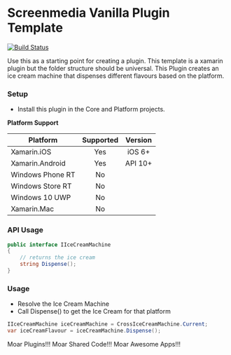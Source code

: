 # Screenmedia Vanilla Plugin Template
[![Build Status](https://www.bitrise.io/app/970a373b80069b90.svg?token=XJe4yp77fHpLsyWJ5rLMeA&branch=bitrise)](https://www.bitrise.io/app/970a373b80069b90)

Use this as a starting point for creating a plugin. This template is a xamarin plugin but the folder structure should be universal. This Plugin creates an ice cream machine that dispenses different flavours based on the platform.

### Setup
* Install this plugin in the Core and Platform projects.

**Platform Support**

|Platform|Supported|Version|
| ------------------- | :-----------: | :------------------: |
|Xamarin.iOS|Yes|iOS 6+|
|Xamarin.Android|Yes|API 10+|
|Windows Phone RT|No||
|Windows Store RT|No||
|Windows 10 UWP|No||
|Xamarin.Mac|No||


### API Usage
```csharp
public interface IIceCreamMachine
{
	// returns the ice cream
	string Dispense();
}
```

### Usage
* Resolve the Ice Cream Machine
* Call Dispense() to get the Ice Cream for that platform
```csharp
IIceCreamMachine iceCreamMachine = CrossIceCreamMachine.Current;
var iceCreamFlavour = iceCreamMachine.Dispense();
```


Moar Plugins!!!
Moar Shared Code!!!
Moar Awesome Apps!!!
